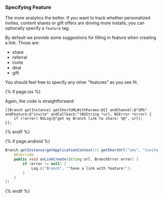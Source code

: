 ### Specifying Feature

The more analytics the better. If you want to track whether personalized invites, content shares or gift offers are driving more installs, you can optionally specify a `feature` tag.

By default we provide some suggestions for filling in feature when creating a link. Those are:

* share
* referral
* invite
* deal
* gift

You should feel free to specify any other "features" as you see fit.

<!--- iOS -->
{% if page.ios %}

Again, the code is straightforward:

~~~ objc
[[Branch getInstance] getShortURLWithParams:@{} andChannel:@"SMS" andFeature:@"invite" andCallback:^(NSString *url, NSError *error) {
    if (!error) NSLog(@"got my Branch link to share: %@", url);
}];
~~~

{% endif %}
<!--- /iOS -->


<!--- Android -->
{% if page.android %}

~~~ java
Branch.getInstance(getApplicationContext()).getShortUrl("sms", "invite_feature", "", null, new BranchLinkCreateListener() {
	@Override
	public void onLinkCreate(String url, BranchError error) {
		if (error != null) {
			Log.i("Branch", ""have a link with feature!");
		}
	}
})
~~~
{% endif %}
<!--- /Android -->
